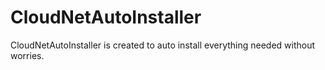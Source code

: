 # CloudNetAutoInstaller
CloudNetAutoInstaller is created to auto install everything needed without worries.
